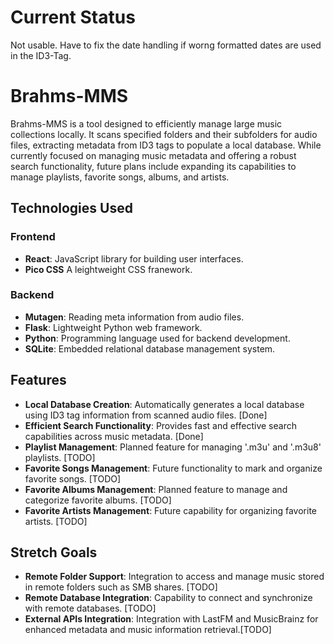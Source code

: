 # Current Status

Not usable. Have to fix the date handling if worng formatted dates are used in the ID3-Tag. 

# Brahms-MMS

Brahms-MMS is a tool designed to efficiently manage large music collections locally. It scans specified folders and their subfolders for audio files, extracting metadata from ID3 tags to populate a local database. While currently focused on managing music metadata and offering a robust search functionality, future plans include expanding its capabilities to manage playlists, favorite songs, albums, and artists.

## Technologies Used

### Frontend

- **React**: JavaScript library for building user interfaces.
- **Pico CSS** A leightweight CSS franework. 

### Backend

- **Mutagen**: Reading meta information from audio files.
- **Flask**: Lightweight Python web framework.
- **Python**: Programming language used for backend development.
- **SQLite**: Embedded relational database management system.

## Features

- **Local Database Creation**: Automatically generates a local database using ID3 tag information from scanned audio files. [Done]
- **Efficient Search Functionality**: Provides fast and effective search capabilities across music metadata. [Done]
- **Playlist Management**: Planned feature for managing '.m3u' and '.m3u8' playlists. [TODO]
- **Favorite Songs Management**: Future functionality to mark and organize favorite songs. [TODO]
- **Favorite Albums Management**: Planned feature to manage and categorize favorite albums. [TODO]
- **Favorite Artists Management**: Future capability for organizing favorite artists. [TODO]

## Stretch Goals

- **Remote Folder Support**: Integration to access and manage music stored in remote folders such as SMB shares. [TODO]
- **Remote Database Integration**: Capability to connect and synchronize with remote databases. [TODO]
- **External APIs Integration**: Integration with LastFM and MusicBrainz for enhanced metadata and music information retrieval.[TODO]

